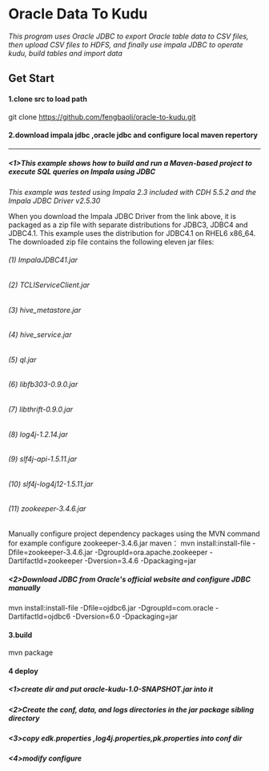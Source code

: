 Oracle Data To Kudu
==================
*This program uses Oracle JDBC to export Oracle table data to CSV files, then upload CSV files to HDFS, and finally use impala JDBC to operate kudu, build tables and import data*

Get Start
-----------------------------
#### 1.clone src to load path ####
git clone  https://github.com/fengbaoli/oracle-to-kudu.git
#### 2.download impala jdbc ,oracle jdbc and configure local maven repertory ####
-----------------------
##### <1>This example shows how to build and run a Maven-based project to execute SQL queries on Impala using JDBC #####
*This example was tested using Impala 2.3 included with CDH 5.5.2 and the Impala JDBC Driver v2.5.30*

When you download the Impala JDBC Driver from the link above, it is packaged as a zip file with separate distributions for JDBC3, JDBC4
and JDBC4.1. This example uses the distribution for JDBC4.1 on RHEL6 x86_64. The downloaded zip file contains the following eleven jar files:
###### (1)  ImpalaJDBC41.jar ######
###### (2)  TCLIServiceClient.jar ######
###### (3)  hive_metastore.jar ######
###### (4)  hive_service.jar ######
###### (5)  ql.jar ######
###### (6)  libfb303-0.9.0.jar ######
###### (7)  libthrift-0.9.0.jar ######
###### (8)  log4j-1.2.14.jar ######
###### (9)  slf4j-api-1.5.11.jar ######
###### (10) slf4j-log4j12-1.5.11.jar ######
###### (11) zookeeper-3.4.6.jar ######

Manually configure project dependency packages using the MVN command
for example configure zookeeper-3.4.6.jar maven：
mvn install:install-file -Dfile=zookeeper-3.4.6.jar -DgroupId=ora.apache.zookeeper -DartifactId=zookeeper -Dversion=3.4.6  -Dpackaging=jar
##### <2>Download JDBC from Oracle's official website and configure JDBC manually #####
mvn install:install-file -Dfile=ojdbc6.jar -DgroupId=com.oracle -DartifactId=ojdbc6 -Dversion=6.0  -Dpackaging=jar 
#### 3.build ####
mvn package

#### 4 deploy ####
##### <1>create dir and put oracle-kudu-1.0-SNAPSHOT.jar into it #####
##### <2>Create the conf, data, and logs directories in the jar package sibling directory #####
##### <3>copy edk.properties ,log4j.properties,pk.properties into conf dir #####
##### <4>modify configure #####




